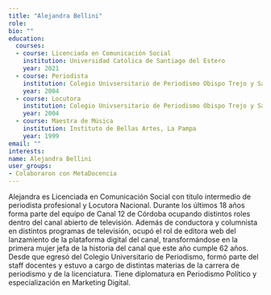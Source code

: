 ```yaml
---
title: "Alejandra Bellini"
role:
bio: ""
education:
  courses:
  - course: Licenciada en Comunicación Social
    institution: Universidad Católica de Santiago del Estero
    year: 2021
  - course: Periodista
    institution: Colegio Univsersitario de Periodismo Obispo Trejo y Sanabria
    year: 2004
  - course: Locutora
    institution: Colegio Univsersitario de Periodismo Obispo Trejo y Sanabria
    year: 2004
  - course: Maestra de Música
    institution: Instituto de Bellas Artes, La Pampa
    year: 1999
email: ""
interests:
name: Alejandra Bellini
user_groups:
- Colaboraron con MetaDocencia
---
```


Alejandra es Licenciada en Comunicación Social con título intermedio de periodista profesional y Locutora Nacional. Durante los últimos 18 años forma parte del equipo de Canal 12 de Córdoba ocupando distintos roles dentro del canal abierto de televisión. Además de conductora y columnista en distintos programas de televisión, ocupó el rol de editora web del lanzamiento de la plataforma digital del canal, transformándose en la primera mujer jefa de la historia del canal que este año cumple 62 años.
Desde que egresó del Colegio Universitario de Periodismo, formó parte del staff docentes y estuvo a cargo de distintas materias de la carrera de periodismo y de la licenciatura.
Tiene diplomatura en Periodismo Político y especialización en Marketing Digital.
